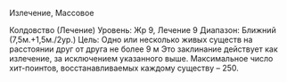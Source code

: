 
Излечение, Массовое

Колдовство (Лечение)
Уровень: Жр 9, Лечение 9
Диапазон: Ближний (7,5м.+1,5м./2ур.)
Цель: Одно или несколько живых
существ на расстоянии друг от друга не
более 9 м
Это заклинание действует как излечение, за исключением указанного выше.
Максимальное число хит-поинтов, восстанавливаемых каждому существу
– 250.